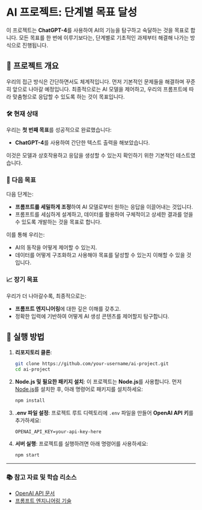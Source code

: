 # AI 프로젝트: 단계별 목표 달성

이 프로젝트는 **ChatGPT-4**를 사용하여 AI의 기능을 탐구하고 숙달하는 것을 목표로 합니다. 모든 목표를 한 번에 이루기보다는, 단계별로 기초적인 과제부터 해결해 나가는 방식으로 진행됩니다.

## 🌟 프로젝트 개요

우리의 접근 방식은 간단하면서도 체계적입니다. 먼저 기본적인 문제들을 해결하며 꾸준히 앞으로 나아갈 예정입니다. 최종적으로는 AI 모델을 제어하고, 우리의 프롬프트에 따라 맞춤형으로 응답할 수 있도록 하는 것이 목표입니다.

### 🛠️ 현재 상태

우리는 **첫 번째 목표**를 성공적으로 완료했습니다:
- **ChatGPT-4**를 사용하여 간단한 텍스트 출력을 해보았습니다.

이것은 모델과 상호작용하고 응답을 생성할 수 있는지 확인하기 위한 기본적인 테스트였습니다.

### 🎯 다음 목표

다음 단계는:
- **프롬프트를 세밀하게 조정**하여 AI 모델로부터 원하는 응답을 이끌어내는 것입니다.
- 프롬프트를 세심하게 설계하고, 데이터를 활용하여 구체적이고 상세한 결과를 얻을 수 있도록 개발하는 것을 목표로 합니다.

이를 통해 우리는:
- AI의 동작을 어떻게 제어할 수 있는지.
- 데이터를 어떻게 구조화하고 사용해야 목표를 달성할 수 있는지 이해할 수 있을 것입니다.

### 📈 장기 목표

우리가 더 나아갈수록, 최종적으로는:
- **프롬프트 엔지니어링**에 대한 깊은 이해를 갖추고.
- 정확한 입력에 기반하여 어떻게 AI 생성 콘텐츠를 제어할지 탐구합니다.
  

## 🚀 실행 방법

1. **리포지토리 클론**:
    ```bash
    git clone https://github.com/your-username/ai-project.git
    cd ai-project
    ```

2. **Node.js 및 필요한 패키지 설치**:
    이 프로젝트는 **Node.js**를 사용합니다. 먼저 [Node.js](https://nodejs.org/)를 설치한 후, 아래 명령어로 패키지를 설치하세요:
    ```bash
    npm install
    ```

3. **.env 파일 설정**:
    프로젝트 루트 디렉토리에 `.env` 파일을 만들어 **OpenAI API 키**를 추가하세요:
    ```
    OPENAI_API_KEY=your-api-key-here
    ```

4. **서버 실행**:
    프로젝트를 실행하려면 아래 명령어를 사용하세요:
    ```bash
    npm start
    ```

---

### 📚 참고 자료 및 학습 리소스

- [OpenAI API 문서](https://beta.openai.com/docs/)
- [프롬프트 엔지니어링 기술](https://www.promptengineering.org/)

